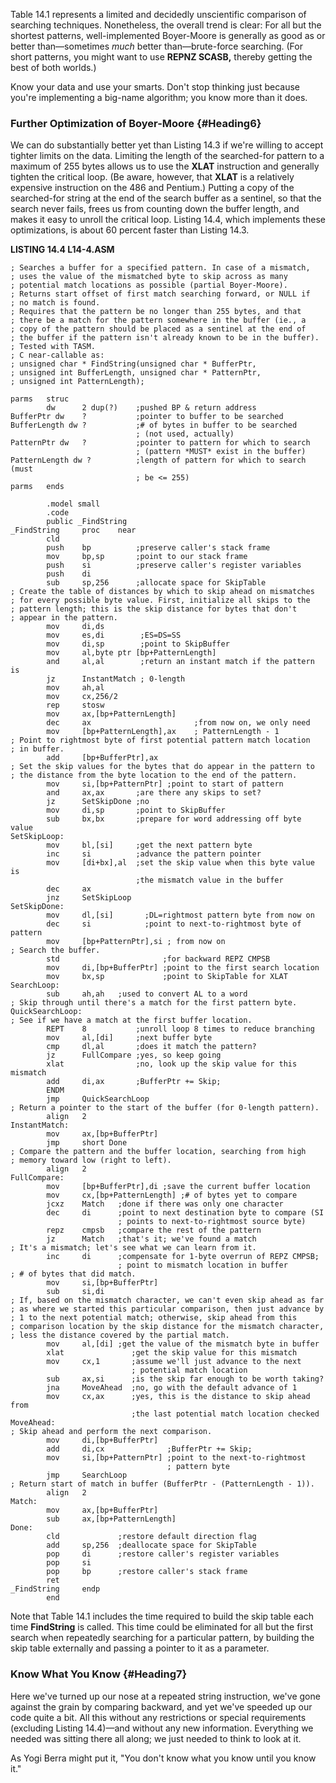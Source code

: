 Table 14.1 represents a limited and decidedly unscientific comparison of
searching techniques. Nonetheless, the overall trend is clear: For all
but the shortest patterns, well-implemented Boyer-Moore is generally as
good as or better than—sometimes *much* better than—brute-force
searching. (For short patterns, you might want to use **REPNZ SCASB,**
thereby getting the best of both worlds.)

Know your data and use your smarts. Don't stop thinking just because
you're implementing a big-name algorithm; you know more than it does.

### Further Optimization of Boyer-Moore {#Heading6}

We can do substantially better yet than Listing 14.3 if we're willing to
accept tighter limits on the data. Limiting the length of the
searched-for pattern to a maximum of 255 bytes allows us to use the
**XLAT** instruction and generally tighten the critical loop. (Be aware,
however, that **XLAT** is a relatively expensive instruction on the 486
and Pentium.) Putting a copy of the searched-for string at the end of
the search buffer as a sentinel, so that the search never fails, frees
us from counting down the buffer length, and makes it easy to unroll the
critical loop. Listing 14.4, which implements these optimizations, is
about 60 percent faster than Listing 14.3.

**LISTING 14.4 L14-4.ASM**

    ; Searches a buffer for a specified pattern. In case of a mismatch,
    ; uses the value of the mismatched byte to skip across as many
    ; potential match locations as possible (partial Boyer-Moore).
    ; Returns start offset of first match searching forward, or NULL if
    ; no match is found.
    ; Requires that the pattern be no longer than 255 bytes, and that
    ; there be a match for the pattern somewhere in the buffer (ie., a
    ; copy of the pattern should be placed as a sentinel at the end of
    ; the buffer if the pattern isn't already known to be in the buffer).
    ; Tested with TASM.
    ; C near-callable as:
    ; unsigned char * FindString(unsigned char * BufferPtr,
    ; unsigned int BufferLength, unsigned char * PatternPtr,
    ; unsigned int PatternLength);

    parms   struc
            dw      2 dup(?)    ;pushed BP & return address
    BufferPtr dw    ?           ;pointer to buffer to be searched
    BufferLength dw ?           ;# of bytes in buffer to be searched
                                ; (not used, actually)
    PatternPtr dw   ?           ;pointer to pattern for which to search
                                ; (pattern *MUST* exist in the buffer)
    PatternLength dw ?          ;length of pattern for which to search (must
                                ; be <= 255)
    parms   ends

            .model small
            .code
            public _FindString
    _FindString     proc    near
            cld
            push    bp          ;preserve caller's stack frame
            mov     bp,sp       ;point to our stack frame
            push    si          ;preserve caller's register variables
            push    di
            sub     sp,256      ;allocate space for SkipTable
    ; Create the table of distances by which to skip ahead on mismatches
    ; for every possible byte value. First, initialize all skips to the
    ; pattern length; this is the skip distance for bytes that don't
    ; appear in the pattern.
            mov     di,ds
            mov     es,di        ;ES=DS=SS
            mov     di,sp        ;point to SkipBuffer
            mov     al,byte ptr [bp+PatternLength]
            and     al,al        ;return an instant match if the pattern is
            jz      InstantMatch ; 0-length
            mov     ah,al
            mov     cx,256/2
            rep     stosw
            mov     ax,[bp+PatternLength]
            dec     ax                       ;from now on, we only need
            mov     [bp+PatternLength],ax    ; PatternLength - 1
    ; Point to rightmost byte of first potential pattern match location
    ; in buffer.
            add     [bp+BufferPtr],ax
    ; Set the skip values for the bytes that do appear in the pattern to
    ; the distance from the byte location to the end of the pattern.
            mov     si,[bp+PatternPtr] ;point to start of pattern
            and     ax,ax       ;are there any skips to set?
            jz      SetSkipDone ;no
            mov     di,sp       ;point to SkipBuffer
            sub     bx,bx       ;prepare for word addressing off byte value
    SetSkipLoop:
            mov     bl,[si]     ;get the next pattern byte
            inc     si          ;advance the pattern pointer
            mov     [di+bx],al  ;set the skip value when this byte value is
                                ;the mismatch value in the buffer
            dec     ax
            jnz     SetSkipLoop
    SetSkipDone:
            mov     dl,[si]       ;DL=rightmost pattern byte from now on
            dec     si            ;point to next-to-rightmost byte of pattern
            mov     [bp+PatternPtr],si ; from now on
    ; Search the buffer.
            std                       ;for backward REPZ CMPSB
            mov     di,[bp+BufferPtr] ;point to the first search location
            mov     bx,sp             ;point to SkipTable for XLAT
    SearchLoop:
            sub     ah,ah   ;used to convert AL to a word
    ; Skip through until there's a match for the first pattern byte.
    QuickSearchLoop:
    ; See if we have a match at the first buffer location.
            REPT    8           ;unroll loop 8 times to reduce branching
            mov     al,[di]     ;next buffer byte
            cmp     dl,al       ;does it match the pattern?
            jz      FullCompare ;yes, so keep going
            xlat                ;no, look up the skip value for this mismatch
            add     di,ax       ;BufferPtr += Skip;
            ENDM
            jmp     QuickSearchLoop
    ; Return a pointer to the start of the buffer (for 0-length pattern).
            align   2
    InstantMatch:
            mov     ax,[bp+BufferPtr]
            jmp     short Done
    ; Compare the pattern and the buffer location, searching from high
    ; memory toward low (right to left).
            align   2
    FullCompare:
            mov     [bp+BufferPtr],di ;save the current buffer location
            mov     cx,[bp+PatternLength] ;# of bytes yet to compare
            jcxz    Match   ;done if there was only one character
            dec     di      ;point to next destination byte to compare (SI
                            ; points to next-to-rightmost source byte)
            repz    cmpsb   ;compare the rest of the pattern
            jz      Match   ;that's it; we've found a match
    ; It's a mismatch; let's see what we can learn from it.
            inc     di      ;compensate for 1-byte overrun of REPZ CMPSB;
                            ; point to mismatch location in buffer
    ; # of bytes that did match.
            mov     si,[bp+BufferPtr]
            sub     si,di
    ; If, based on the mismatch character, we can't even skip ahead as far
    ; as where we started this particular comparison, then just advance by
    ; 1 to the next potential match; otherwise, skip ahead from this
    ; comparison location by the skip distance for the mismatch character,
    ; less the distance covered by the partial match.
            mov     al,[di] ;get the value of the mismatch byte in buffer
            xlat               ;get the skip value for this mismatch
            mov     cx,1       ;assume we'll just advance to the next
                               ; potential match location
            sub     ax,si      ;is the skip far enough to be worth taking?
            jna     MoveAhead  ;no, go with the default advance of 1
            mov     cx,ax      ;yes, this is the distance to skip ahead from
                               ;the last potential match location checked
    MoveAhead:
    ; Skip ahead and perform the next comparison.
            mov     di,[bp+BufferPtr]
            add     di,cx              ;BufferPtr += Skip;
            mov     si,[bp+PatternPtr] ;point to the next-to-rightmost
                                       ; pattern byte
            jmp     SearchLoop
    ; Return start of match in buffer (BufferPtr - (PatternLength - 1)).
            align   2
    Match:
            mov     ax,[bp+BufferPtr]
            sub     ax,[bp+PatternLength]
    Done:
            cld             ;restore default direction flag
            add     sp,256  ;deallocate space for SkipTable
            pop     di      ;restore caller's register variables
            pop     si
            pop     bp      ;restore caller's stack frame
            ret
    _FindString     endp
            end

Note that Table 14.1 includes the time required to build the skip table
each time **FindString** is called. This time could be eliminated for
all but the first search when repeatedly searching for a particular
pattern, by building the skip table externally and passing a pointer to
it as a parameter.

### Know What You Know {#Heading7}

Here we've turned up our nose at a repeated string instruction, we've
gone against the grain by comparing backward, and yet we've speeded up
our code quite a bit. All this without any restrictions or special
requirements (excluding Listing 14.4)—and without any new information.
Everything we needed was sitting there all along; we just needed to
think to look at it.

As Yogi Berra might put it, "You don't know what you know until you know
it."